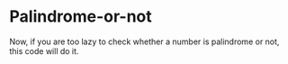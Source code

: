 # Palindrome-or-not
Now, if you are too lazy to check whether a number is palindrome or not, this code will do it.

